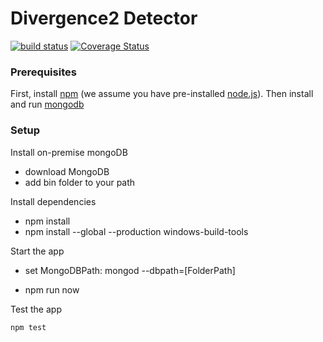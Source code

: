 # Divergence2 Detector
[![build status](https://secure.travis-ci.org/bkawk/divergence2.svg)](http://travis-ci.org/bkawk/divergence2)
[![Coverage Status](https://coveralls.io/repos/github/bkawk/divergence2/badge.svg?branch=master)](https://coveralls.io/github/bkawk/divergence2?branch=master)

### Prerequisites

First, install [npm](https://www.npmjs.com) (we assume you have pre-installed [node.js](https://nodejs.org)). Then install and run [mongodb](https://www.mongodb.com/)

### Setup

Install on-premise mongoDB 
- download MongoDB
- add bin folder to your path
 
Install dependencies

- npm install
- npm install --global --production windows-build-tools

Start the app
- set MongoDBPath: mongod --dbpath=[FolderPath]

- npm run now

Test the app

    npm test



